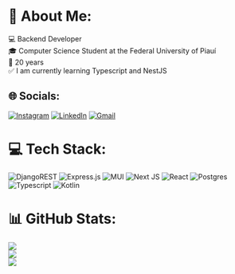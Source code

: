 # 👋 About Me:
💻 Backend Developer<br>🎓 Computer Science Student at the Federal University of Piauí<br>🎈 20 years<br>✅ I am currently learning Typescript and NestJS

## 🌐 Socials:
[![Instagram](https://img.shields.io/badge/Instagram-%23E4405F.svg?logo=Instagram&logoColor=white)](https://www.instagram.com/_filipej023/) [![LinkedIn](https://img.shields.io/badge/LinkedIn-%230077B5.svg?logo=linkedin&logoColor=white)](https://www.linkedin.com/in/joão-filipe-batista-4b3640212/) [![Gmail](https://img.shields.io/badge/-Gmail-c14438?logo=Gmail&logoColor=white&link=mailto:joaofilipeb045@gmail.com)](mailto:joaofilipeb045@gmail.com/)

# 💻 Tech Stack:
![DjangoREST](https://img.shields.io/badge/DJANGOREST-092E20?style=for-the-badge&logo=django&logoColor=white) ![Express.js](https://img.shields.io/badge/express.js-%23404d59.svg?style=for-the-badge&logo=express&logoColor=%2361DAFB) ![MUI](https://img.shields.io/badge/MUI-%230081CB.svg?style=for-the-badge&logo=material-ui&logoColor=white) ![Next JS](https://img.shields.io/badge/Next-black?style=for-the-badge&logo=next.js&logoColor=white) ![React](https://img.shields.io/badge/react-%2320232a.svg?style=for-the-badge&logo=react&logoColor=%2361DAFB) ![Postgres](https://img.shields.io/badge/postgres-%23316192.svg?style=for-the-badge&logo=postgresql&logoColor=white) ![Typescript](https://img.shields.io/badge/TypeScript-007ACC?style=for-the-badge&logo=typescript&logoColor=white) ![Kotlin](https://img.shields.io/badge/Kotlin-0095D5?&style=for-the-badge&logo=kotlin&logoColor=white)
# 📊 GitHub Stats:
![](https://github-readme-stats-git-masterrstaa-rickstaa.vercel.app/api?username=JFBatista023&theme=blue-green&hide_border=false&include_all_commits=false&count_private=false)<br/>
![](https://github-readme-streak-stats.herokuapp.com/?user=JFBatista023&theme=blue-green&hide_border=false)<br/>
![](https://github-readme-stats-git-masterrstaa-rickstaa.vercel.app/api/top-langs/?username=JFBatista023&theme=blue-green&hide_border=false&include_all_commits=false&count_private=false&layout=compact)

<!-- Proudly created with GPRM ( https://gprm.itsvg.in ) -->
